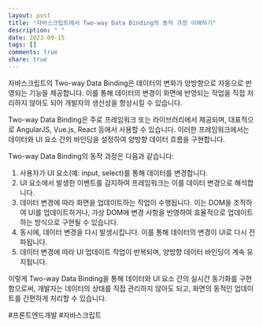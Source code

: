 ```yaml
---
layout: post
title: "자바스크립트에서 Two-way Data Binding의 동작 과정 이해하기"
description: " "
date: 2023-09-15
tags: []
comments: true
share: true
---
```


자바스크립트의 Two-way Data Binding은 데이터의 변화가 양방향으로 자동으로 반영되는 기능을 제공합니다. 이를 통해 데이터의 변경이 화면에 반영되는 작업을 직접 처리하지 않아도 되어 개발자의 생산성을 향상시킬 수 있습니다.

Two-way Data Binding은 주로 프레임워크 또는 라이브러리에서 제공되며, 대표적으로 AngularJS, Vue.js, React 등에서 사용할 수 있습니다. 이러한 프레임워크에서는 데이터와 UI 요소 간의 바인딩을 설정하여 양방향 데이터 흐름을 구현합니다.

Two-way Data Binding의 동작 과정은 다음과 같습니다:

1. 사용자가 UI 요소(예: input, select)를 통해 데이터를 변경합니다.
2. UI 요소에서 발생한 이벤트를 감지하여 프레임워크는 이를 데이터 변경으로 해석합니다.
3. 데이터 변경에 따라 화면을 업데이트하는 작업이 수행됩니다. 이는 DOM을 조작하여 UI를 업데이트하거나, 가상 DOM에 변경 사항을 반영하여 효율적으로 업데이트하는 방식으로 구현될 수 있습니다.
4. 동시에, 데이터 변경을 다시 발생시킵니다. 이를 통해 데이터의 변경이 UI로 다시 전파됩니다.
5. 데이터 변경에 따라 UI 업데이트 작업이 반복되며, 양방향 데이터 바인딩이 계속 유지됩니다.

이렇게 Two-way Data Binding을 통해 데이터와 UI 요소 간의 실시간 동기화를 구현함으로써, 개발자는 데이터의 상태를 직접 관리하지 않아도 되고, 화면의 동적인 업데이트를 간편하게 처리할 수 있습니다.

#프론트엔드개발 #자바스크립트